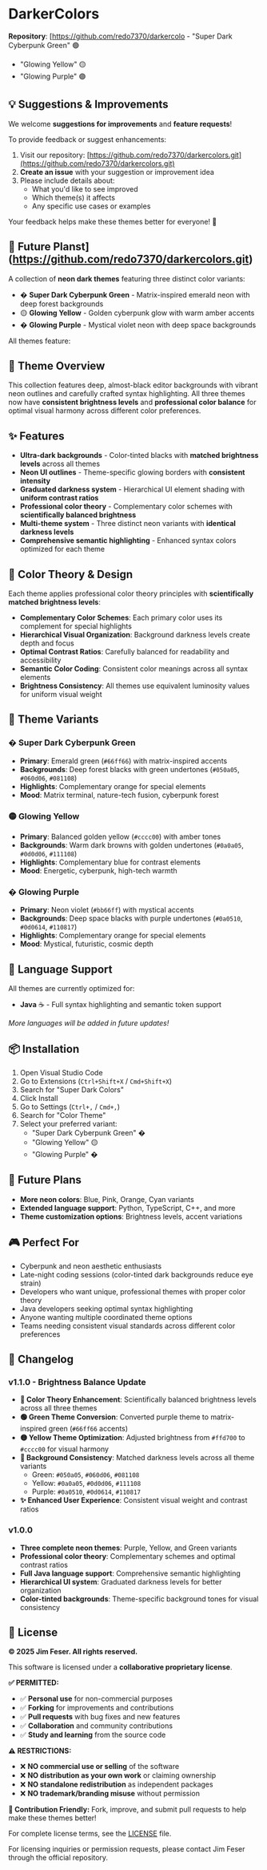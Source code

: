 # DarkerColors

**Repository**: [https://github.com/redo7370/darkercolo   - "Super Dark Cyberpunk Green" 🟢
   - "Glowing Yellow" 🟡  
   - "Glowing Purple" 🟣

## 💡 Suggestions & Improvements

We welcome **suggestions for improvements** and **feature requests**! 

To provide feedback or suggest enhancements:
1. Visit our repository: [https://github.com/redo7370/darkercolors.git](https://github.com/redo7370/darkercolors.git)
2. **Create an issue** with your suggestion or improvement idea
3. Please include details about:
   - What you'd like to see improved
   - Which theme(s) it affects
   - Any specific use cases or examples

Your feedback helps make these themes better for everyone! 🚀

## 🔮 Future Planst](https://github.com/redo7370/darkercolors.git)

A collection of **neon dark themes** featuring three distinct color variants:

- � **Super Dark Cyberpunk Green** - Matrix-inspired emerald neon with deep forest backgrounds
- 🟡 **Glowing Yellow** - Golden cyberpunk glow with warm amber accents  
- � **Glowing Purple** - Mystical violet neon with deep space backgrounds

All themes feature:

## 🎨 Theme Overview

This collection features deep, almost-black editor backgrounds with vibrant neon outlines and carefully crafted syntax highlighting. All three themes now have **consistent brightness levels** and **professional color balance** for optimal visual harmony across different color preferences.

## ✨ Features

- **Ultra-dark backgrounds** - Color-tinted blacks with **matched brightness levels** across all themes
- **Neon UI outlines** - Theme-specific glowing borders with **consistent intensity**
- **Graduated darkness system** - Hierarchical UI element shading with **uniform contrast ratios**
- **Professional color theory** - Complementary color schemes with **scientifically balanced brightness**
- **Multi-theme system** - Three distinct neon variants with **identical darkness levels**
- **Comprehensive semantic highlighting** - Enhanced syntax colors optimized for each theme

## 🎨 Color Theory & Design

Each theme applies professional color theory principles with **scientifically matched brightness levels**:

- **Complementary Color Schemes**: Each primary color uses its complement for special highlights
- **Hierarchical Visual Organization**: Background darkness levels create depth and focus  
- **Optimal Contrast Ratios**: Carefully balanced for readability and accessibility
- **Semantic Color Coding**: Consistent color meanings across all syntax elements
- **Brightness Consistency**: All themes use equivalent luminosity values for uniform visual weight

## 🌈 Theme Variants

### � Super Dark Cyberpunk Green
- **Primary**: Emerald green (`#66ff66`) with matrix-inspired accents
- **Backgrounds**: Deep forest blacks with green undertones (`#050a05`, `#060d06`, `#081108`)
- **Highlights**: Complementary orange for special elements
- **Mood**: Matrix terminal, nature-tech fusion, cyberpunk forest

### 🟡 Glowing Yellow  
- **Primary**: Balanced golden yellow (`#cccc00`) with amber tones
- **Backgrounds**: Warm dark browns with golden undertones (`#0a0a05`, `#0d0d06`, `#111108`)
- **Highlights**: Complementary blue for contrast elements
- **Mood**: Energetic, cyberpunk, high-tech warmth

### � Glowing Purple
- **Primary**: Neon violet (`#bb66ff`) with mystical accents
- **Backgrounds**: Deep space blacks with purple undertones (`#0a0510`, `#0d0614`, `#110817`)
- **Highlights**: Complementary orange for special elements
- **Mood**: Mystical, futuristic, cosmic depth

## 🚀 Language Support

All themes are currently optimized for:
- **Java** ☕ - Full syntax highlighting and semantic token support

*More languages will be added in future updates!*

## 📦 Installation

1. Open Visual Studio Code
2. Go to Extensions (`Ctrl+Shift+X` / `Cmd+Shift+X`)
3. Search for "Super Dark Colors" 
4. Click Install
5. Go to Settings (`Ctrl+,` / `Cmd+,`)
6. Search for "Color Theme"
7. Select your preferred variant:
   - "Super Dark Cyberpunk Green" �
   - "Glowing Yellow" 🟡  
   - "Glowing Purple" �

## 🔮 Future Plans

- **More neon colors**: Blue, Pink, Orange, Cyan variants
- **Extended language support**: Python, TypeScript, C++, and more
- **Theme customization options**: Brightness levels, accent variations

## 🎮 Perfect For

- Cyberpunk and neon aesthetic enthusiasts
- Late-night coding sessions (color-tinted dark backgrounds reduce eye strain)
- Developers who want unique, professional themes with proper color theory
- Java developers seeking optimal syntax highlighting
- Anyone wanting multiple coordinated theme options
- Teams needing consistent visual standards across different color preferences

## 📝 Changelog

### v1.1.0 - Brightness Balance Update
- **🎨 Color Theory Enhancement**: Scientifically balanced brightness levels across all three themes
- **🟢 Green Theme Conversion**: Converted purple theme to matrix-inspired green (`#66ff66` accents)
- **🟡 Yellow Theme Optimization**: Adjusted brightness from `#ffd700` to `#cccc00` for visual harmony
- **🌈 Background Consistency**: Matched darkness levels across all theme variants
  - Green: `#050a05`, `#060d06`, `#081108`
  - Yellow: `#0a0a05`, `#0d0d06`, `#111108`  
  - Purple: `#0a0510`, `#0d0614`, `#110817`
- **✨ Enhanced User Experience**: Consistent visual weight and contrast ratios

### v1.0.0
- **Three complete neon themes**: Purple, Yellow, and Green variants
- **Professional color theory**: Complementary schemes and optimal contrast ratios
- **Full Java language support**: Comprehensive semantic highlighting
- **Hierarchical UI system**: Graduated darkness levels for better organization
- **Color-tinted backgrounds**: Theme-specific background tones for visual consistency

## 📄 License

**© 2025 Jim Feser. All rights reserved.**

This software is licensed under a **collaborative proprietary license**. 

**✅ PERMITTED:**
- ✅ **Personal use** for non-commercial purposes
- ✅ **Forking** for improvements and contributions
- ✅ **Pull requests** with bug fixes and new features
- ✅ **Collaboration** and community contributions
- ✅ **Study and learning** from the source code

**⚠️ RESTRICTIONS:**
- ❌ **NO commercial use or selling** of the software
- ❌ **NO distribution as your own work** or claiming ownership
- ❌ **NO standalone redistribution** as independent packages
- ❌ **NO trademark/branding misuse** without permission

**🤝 Contribution Friendly:** Fork, improve, and submit pull requests to help make these themes better!

For complete license terms, see the [LICENSE](LICENSE) file.

For licensing inquiries or permission requests, please contact Jim Feser through the official repository.
